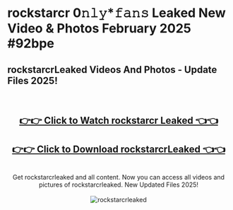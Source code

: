 # rockstarcr 0𝚗𝚕𝚢*𝚏𝚊𝚗𝚜 Leaked New Video & Photos February 2025 #92bpe

<h2>rockstarcrLeaked Videos And Photos - Update Files 2025!</h2>
<br>
<div align="center">
<h2><a href="https://mediaupload.pro?title=rockstarcr&ref=11F" rel="nofollow">👉👉 Click to Watch rockstarcr Leaked 👈👈</a></h2>
<h2><a href="https://mediaupload.pro?title=rockstarcr&ref=11F" rel="nofollow">👉👉 Click to Download rockstarcrLeaked 👈👈</a></h2>
<br>
Get rockstarcrleaked and all content. Now you can access all videos and pictures of rockstarcrleaked. New Updated Files 2025!
<br>
<br>
<a href="https://mediaupload.pro?title=rockstarcr&ref=11F" rel="nofollow" data-target="animated-image.originalLink"><img src="https://i.ibb.co/Gkj2r4b/banner.png" alt="rockstarcrleaked" style="max-width: 100%; display: inline-block;" data-target="animated-image.originalImage"></a>
</div>
<br>

